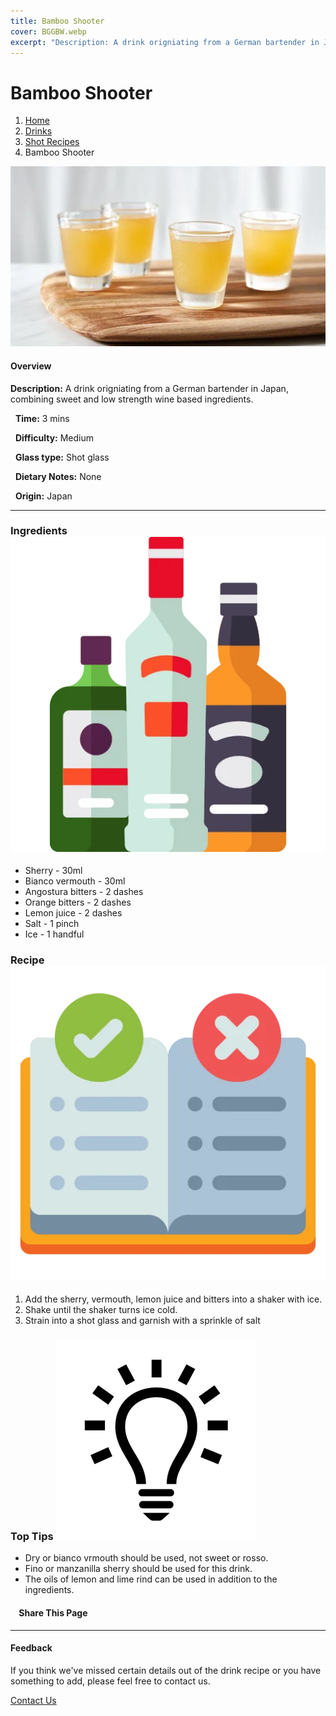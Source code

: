 ```yaml
---
title: Bamboo Shooter
cover: BGGBW.webp
excerpt: "Description: A drink origniating from a German bartender in Japan, combining sweet and low strength wine based ingredients."
---
```


# Bamboo Shooter

1.  [Home](/)
2.  [Drinks](drinks)
3.  [Shot Recipes](drinks/shotrecipes)
4.  Bamboo Shooter

![](images/bamboo-shooter.webp)

#### Overview

**Description:** A drink origniating from a German bartender in Japan, combining sweet and low strength wine based ingredients.

  **Time:** 3 mins

  **Difficulty:** Medium

  **Glass type:** Shot glass

  **Dietary Notes:** None

  **Origin:** Japan

* * *

### Ingredients ![target](images/liquor.webp)

-   Sherry - 30ml
-   Bianco vermouth - 30ml
-   Angostura bitters - 2 dashes
-   Orange bitters - 2 dashes
-   Lemon juice - 2 dashes
-   Salt - 1 pinch
-   Ice - 1 handful

### Recipe ![target](images/rules.webp)

1.  Add the sherry, vermouth, lemon juice and bitters into a shaker with ice.
2.  Shake until the shaker turns ice cold.
3.  Strain into a shot glass and garnish with a sprinkle of salt

### Top Tips ![target](images/lightbulb.webp)

-   Dry or bianco vrmouth should be used, not sweet or rosso.
-   Fino or manzanilla sherry should be used for this drink.
-   The oils of lemon and lime rind can be used in addition to the ingredients.

####     Share This Page

[](https://www.facebook.com/sharer/sharer.php?u=beergogglegames.co.uk/Drinks/ShotRecipes/bamboo.shooter)[](https://www.instagram.com/direct/new/)[](https://twitter.com/intent/tweet?url=beergogglegames.co.uk/Drinks/ShotRecipes/bamboo.shooter)

* * *

#### Feedback

If you think we've missed certain details out of the drink recipe or you have something to add, please feel free to contact us.

  
  
  
[Contact Us](contact)
